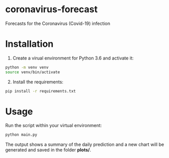 # coronavirus-forecast
Forecasts for the Coronavirus (Covid-19) infection

# Installation

1. Create a virual environment for Python 3.6 and activate it:

```bash
python -m venv venv
source venv/bin/activate
```

2. Install the requirements:

```bash
pip install -r requirements.txt
```

# Usage

Run the script within your virtual environment:

```bash
python main.py
```

The output shows a summary of the daily prediction and a new chart will be generated and saved in the folder **plots/**.